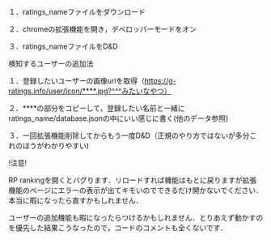 １．ratings_nameファイルをダウンロード

２．chromeの拡張機能を開き，デベロッパーモードをオン

３．ratings_nameファイルをD&D


検知するユーザーの追加法

１．登録したいユーザーの画像urlを取得（https://g-ratings.info/user/icon/****.jpg?^^^みたいなやつ）

２．****の部分をコピーして，登録したい名前と一緒にratings_name/database.jsonの中にいい感じに書く(他のデータ参照)

３．一回拡張機能削除してからもう一度D&D（正規のやり方ではないが多分これのほうがわかりやすい)


!注意!

RP rankingを開くとバグります．リロードすれば機能はもとに戻りますが拡張機能のページにエラーの表示が出てキモいのでできるだけ開かないでください．本当に暇になったら直すかもしれません．

ユーザーの追加機能も暇になったらつけるかもしれません．とりあえず動かすのを優先した結果こうなったので，コードのコメントも全くないです．
